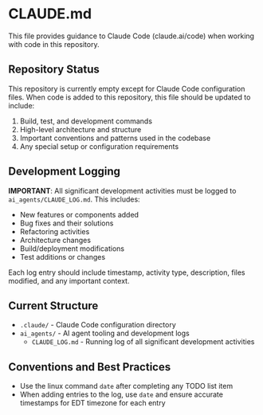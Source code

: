 # CLAUDE.md

This file provides guidance to Claude Code (claude.ai/code) when working with code in this repository.

## Repository Status

This repository is currently empty except for Claude Code configuration files. When code is added to this repository, this file should be updated to include:

1. Build, test, and development commands
2. High-level architecture and structure
3. Important conventions and patterns used in the codebase
4. Any special setup or configuration requirements

## Development Logging

**IMPORTANT**: All significant development activities must be logged to `ai_agents/CLAUDE_LOG.md`. This includes:
- New features or components added
- Bug fixes and their solutions
- Refactoring activities
- Architecture changes
- Build/deployment modifications
- Test additions or changes

Each log entry should include timestamp, activity type, description, files modified, and any important context.

## Current Structure

- `.claude/` - Claude Code configuration directory
- `ai_agents/` - AI agent tooling and development logs
  - `CLAUDE_LOG.md` - Running log of all significant development activities

## Conventions and Best Practices

- Use the linux command `date` after completing any TODO list item
- When adding entries to the log, use `date` and ensure accurate timestamps for EDT timezone for each entry